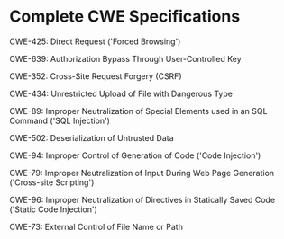 

# Complete CWE Specifications

CWE-425: Direct Request ('Forced Browsing')

CWE-639: Authorization Bypass Through User-Controlled Key

CWE-352: Cross-Site Request Forgery (CSRF)

CWE-434: Unrestricted Upload of File with Dangerous Type

CWE-89: Improper Neutralization of Special Elements used in an SQL Command ('SQL Injection')

CWE-502: Deserialization of Untrusted Data

CWE-94: Improper Control of Generation of Code ('Code Injection')

CWE-79: Improper Neutralization of Input During Web Page Generation ('Cross-site Scripting')

CWE-96: Improper Neutralization of Directives in Statically Saved Code ('Static Code Injection')

CWE-73: External Control of File Name or Path